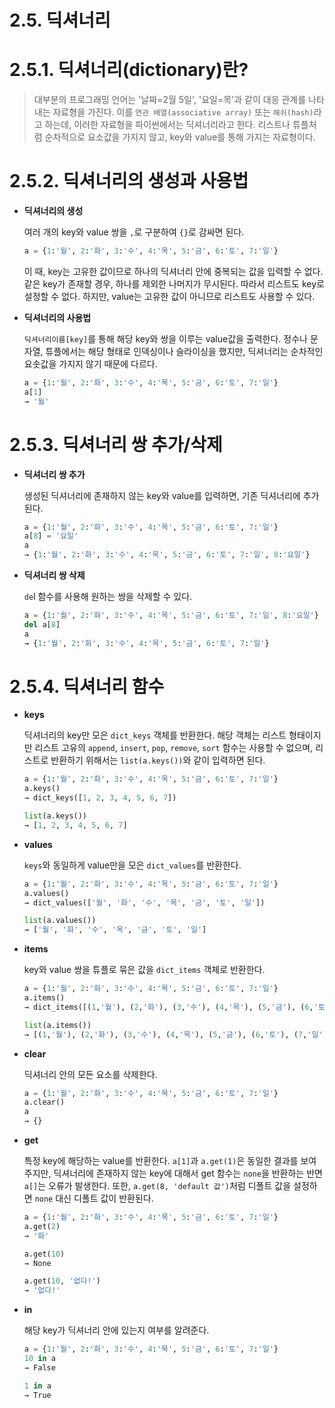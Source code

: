 # 2.5. 딕셔너리

# **2.5.1. 딕셔너리(dictionary)란?**

> 대부분의 프로그래밍 언어는 '날짜=2월 5일', '요일=목'과 같이 대응 관계를 나타내는 자료형을 가진다. 이를 `연관 배열(associative array)` 또는 `해쉬(hash)`라고 하는데, 이러한 자료형을 파이썬에서는 딕셔너리라고 한다. 리스트나 튜플처럼 순차적으로 요소값을 가지지 않고, key와 value를 통해 가지는 자료형이다.
> 

# **2.5.2. 딕셔너리의 생성과 사용법**

- **딕셔너리의 생성**
    
    여러 개의 key와 value 쌍을 `,`로 구분하여 `{}`로 감싸면 된다.
    
    ```python
    a = {1:'월', 2:'화', 3:'수', 4:'목', 5:'금', 6:'토', 7:'일'}
    ```
    
    이 때, key는 고유한 값이므로 하나의 딕셔너리 안에 중복되는 값을 입력할 수 없다. 같은 key가 존재할 경우, 하나를 제외한 나머지가 무시된다. 따라서 리스트도 key로 설정할 수 없다. 하지만, value는 고유한 값이 아니므로 리스트도 사용할 수 있다.
    
- **딕셔너리의 사용법**
    
    `딕셔너리이름[key]`를 통해 해당 key와 쌍을 이루는 value값을 출력한다. 정수나 문자열, 튜플에서는 해당 형태로 인덱싱이나 슬라이싱을 했지만, 딕셔너리는 순차적인 요솟값을 가지지 않기 때문에 다르다.
    
    ```python
    a = {1:'월', 2:'화', 3:'수', 4:'목', 5:'금', 6:'토', 7:'일'}
    a[1]
    → '월'
    ```
    

# **2.5.3. 딕셔너리 쌍 추가/삭제**

- **딕셔너리 쌍 추가**
    
    생성된 딕셔너리에 존재하지 않는 key와 value를 입력하면, 기존 딕셔너리에 추가된다.
    
    ```python
    a = {1:'월', 2:'화', 3:'수', 4:'목', 5:'금', 6:'토', 7:'일'}
    a[8] = '요일'
    a
    → {1:'월', 2:'화', 3:'수', 4:'목', 5:'금', 6:'토', 7:'일', 8:'요일'}
    ```
    

- **딕셔너리 쌍 삭제**
    
    `de`l 함수를 사용해 원하는 쌍을 삭제할 수 있다.
    
    ```python
    a = {1:'월', 2:'화', 3:'수', 4:'목', 5:'금', 6:'토', 7:'일', 8:'요일'}
    del a[8]
    a
    → {1:'월', 2:'화', 3:'수', 4:'목', 5:'금', 6:'토', 7:'일'}
    ```
    

# **2.5.4. 딕셔너리 함수**

- **keys**
    
    딕셔너리의 key만 모은 `dict_keys` 객체를 반환한다. 해당 객체는 리스트 형태이지만 리스트 고유의 `append`, `insert`, `pop`, `remove`, `sort` 함수는 사용할 수 없으며, 리스트로 반환하기 위해서는 `list(a.keys())`와 같이 입력하면 된다.
    
    ```python
    a = {1:'월', 2:'화', 3:'수', 4:'목', 5:'금', 6:'토', 7:'일'}
    a.keys()
    → dict_keys([1, 2, 3, 4, 5, 6, 7])
    
    list(a.keys())
    → [1, 2, 3, 4, 5, 6, 7]
    ```
    

- **values**
    
    `keys`와 동일하게 value만을 모은 `dict_values`를 반환한다.
    
    ```python
    a = {1:'월', 2:'화', 3:'수', 4:'목', 5:'금', 6:'토', 7:'일'}
    a.values()
    → dict_values(['월', '화', '수', '목', '금', '토', '일'])
    
    list(a.values())
    → ['월', '화', '수', '목', '금', '토', '일']
    ```
    

- **items**
    
    key와 value 쌍을 튜플로 묶은 값을 `dict_items` 객체로 반환한다.
    
    ```python
    a = {1:'월', 2:'화', 3:'수', 4:'목', 5:'금', 6:'토', 7:'일'}
    a.items()
    → dict_items([(1,'월'), (2,'화'), (3,'수'), (4,'목'), (5,'금'), (6,'토'), (7,'일')])
    
    list(a.items())
    → [(1,'월'), (2,'화'), (3,'수'), (4,'목'), (5,'금'), (6,'토'), (7,'일')]
    ```
    

- **clear**
    
    딕셔너리 안의 모든 요소를 삭제한다.
    
    ```python
    a = {1:'월', 2:'화', 3:'수', 4:'목', 5:'금', 6:'토', 7:'일'}
    a.clear()
    a
    → {}
    ```
    

- **get**
    
    특정 key에 해당하는 value를 반환한다. `a[1]`과 `a.get(1)`은 동일한 결과를 보여주지만, 딕셔너리에 존재하지 않는 key에 대해서 get 함수는 `none`을 반환하는 반면 `a[]`는 오류가 발생한다. 또한, `a.get(8, 'default 값')`처럼 디폴트 값을 설정하면 `none` 대신 디폴트 값이 반환된다.
    
    ```python
    a = {1:'월', 2:'화', 3:'수', 4:'목', 5:'금', 6:'토', 7:'일'}
    a.get(2)
    → '화'
    
    a.get(10)
    → None
    
    a.get(10, '없다!')
    → '없다!'
    ```
    

- **in**
    
    해당 key가 딕셔너리 안에 있는지 여부를 알려준다.
    
    ```python
    a = {1:'월', 2:'화', 3:'수', 4:'목', 5:'금', 6:'토', 7:'일'}
    10 in a
    → False
    
    1 in a
    → True
    ```